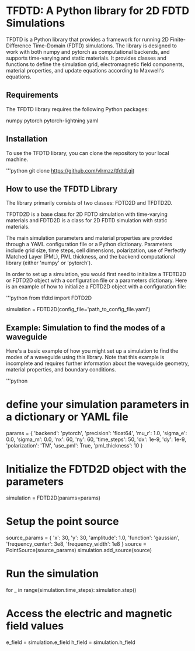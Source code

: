 # TFDTD: A Python library for 2D FDTD Simulations
TFDTD is a Python library that provides a framework for running 2D Finite-Difference Time-Domain (FDTD) simulations. 
The library is designed to work with both numpy and pytorch as computational backends, and supports time-varying and static materials. 
It provides classes and functions to define the simulation grid, electromagnetic field components, material properties, and update equations according to Maxwell's equations.

## Requirements
The TFDTD library requires the following Python packages:

numpy
pytorch
pytorch-lightning
yaml

## Installation
To use the TFDTD library, you can clone the repository to your local machine.

'''python
git clone https://github.com/vlrmzz/tfdtd.git

## How to use the TFDTD Library
The library primarily consists of two classes: FDTD2D and TFDTD2D.

TFDTD2D is a base class for 2D FDTD simulation with time-varying materials and FDTD2D is a class for 2D FDTD simulation with static materials.

The main simulation parameters and material properties are provided through a YAML configuration file or a Python dictionary. Parameters include grid size, time steps, cell dimensions, polarization, use of Perfectly Matched Layer (PML), PML thickness, and the backend computational library (either 'numpy' or 'pytorch').

In order to set up a simulation, you would first need to initialize a TFDTD2D or FDTD2D object with a configuration file or a parameters dictionary. Here is an example of how to initialize a FDTD2D object with a configuration file:

'''python
from tfdtd import FDTD2D

simulation = FDTD2D(config_file='path_to_config_file.yaml')

## Example: Simulation to find the modes of a waveguide
Here's a basic example of how you might set up a simulation to find the modes of a waveguide using this library. 
Note that this example is incomplete and requires further information about the waveguide geometry, material properties, and boundary conditions.

'''python
# define your simulation parameters in a dictionary or YAML file
params = {
    'backend': 'pytorch',
    'precision': 'float64',
    'mu_r': 1.0,
    'sigma_e': 0.0,
    'sigma_m': 0.0,
    'nx': 60,
    'ny': 60,
    'time_steps': 50,
    'dx': 1e-9,
    'dy': 1e-9,
    'polarization': 'TM',
    'use_pml': True,
    'pml_thickness': 10
}

# Initialize the FDTD2D object with the parameters
simulation = FDTD2D(params=params)

# Setup the point source
source_params = {
    'x': 30, 
    'y': 30, 
    'amplitude': 1.0, 
    'function': 'gaussian', 
    'frequency_center': 3e8, 
    'frequency_width': 1e8
}
source = PointSource(source_params)
simulation.add_source(source)

# Run the simulation
for _ in range(simulation.time_steps):
    simulation.step()

# Access the electric and magnetic field values
e_field = simulation.e_field
h_field = simulation.h_field
